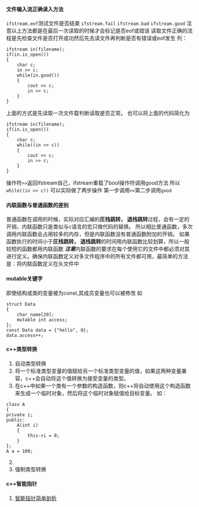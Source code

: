 #### 文件输入流正确读入方法
`ifstream.eof`测试文件是否结束
`ifstream.fail`
`ifstream.bad`
`ifstream.good`
注意以上方法都是在最后一次读取的时候才会标记是否eof或错误
读取文件正确的流程是先检查文件是否打开成功然后先去读文件再判断是否有错误或eof发生
列：
```
ifstream in(filename);
if(in.is_open())
{
    char c;
    in >> c;
    while(in.good())
    {
        cout << c;
        in >> c;
    }
}
```
上面的方式是先读取一次文件载判断读取是否正常。
也可以将上面的代码简化为
```
ifstream in(filename);
if(in.is_open())
{
    char c;
    while((in >> c))
    {
        cout << c;
        in >> c;
    }
}

```
操作符`>>`返回ifstream自己，ifstream重载了bool操作符调用good方法
所以`while((in >> c))` 可以实际做了两步操作
第一步调用`>>`第二步调用`good`



#### 内联函数与普通函数的差别
普通函数在调用的时候，实际对应汇编的**圧栈跳转， 退栈跳转**过程，会有一定的开销，内联函数只是类似与c语言的宏只做代码的替换。
所以相比普通函数，多次调用内联函数会占用较多的内存，但是内联函数没有普通函数附加的开销。
如果函数执行的时间小于**圧栈跳转， 退栈跳转**的时间用内联函数比较划算，所以一般较短的函数都用内联函数
***注意***内联函数的要求在每个使用它的文件中都必须对其进行定义。确保内联函数定义对多文件程序中的所有文件都可用，最简单的方法是：将内联函数定义在头文件中



#### mutable关键字
即使结构或类的变量被为const,其成员变量也可以被修改
如
```
struct Data
{
    char name[20];
    mutable int access;
};
const Data data = {"hello", 0};
data.access++;
```
#### c++类型转换
1. 自动类型转换
 1. 将一个标准类型变量的值赋给另一个标准类型变量的值，如果这两种变量兼容，c++会自动将这个值转换为接受变量的类型。
 2. 在c++中如果一个类有一个参数的构造函数，则c++将自动使用这个构造函数来生成一个临时对象，然后将这个临时对象赋值给目标变量。
 如：
 ```
 class A
 {
 private i;
 public:
     A(int i)
     {
         this->i = 0;
     }    
 };
 A a = 100;
 ```
2. 
2. 强制类型转换

#### c++智能指针
1. [智能指针简单剖析](https://github.com/lanxuezaipiao/ReadingNotes/blob/master/C%2B%2B%E8%AF%BB%E4%B9%A6%E7%AC%94%E8%AE%B0/C%2B%2B%E6%99%BA%E8%83%BD%E6%8C%87%E9%92%88%E7%AE%80%E5%8D%95%E5%89%96%E6%9E%90.md)
